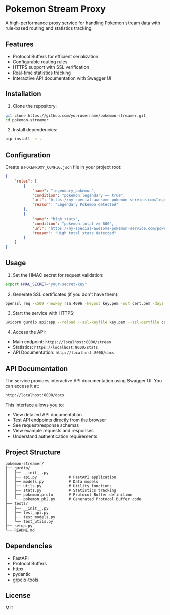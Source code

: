 # Pokemon Stream Proxy

A high-performance proxy service for handling Pokemon stream data with rule-based routing and statistics tracking.

## Features

- Protocol Buffers for efficient serialization
- Configurable routing rules
- HTTPS support with SSL verification
- Real-time statistics tracking
- Interactive API documentation with Swagger UI

## Installation

1. Clone the repository:
```bash
git clone https://github.com/yourusername/pokemon-streamer.git
cd pokemon-streamer
```

2. Install dependencies:
```bash
pip install -e .
```

## Configuration

Create a `POKEPROXY_CONFIG.json` file in your project root:

```json
{
    "rules": [
        {
            "name": "legendary_pokemon",
            "condition": "pokemon.legendary == true",
            "url": "https://my-special-awesome-pokemon-service.com/legendary",
            "reason": "Legendary Pokemon detected"
        },
        {
            "name": "high_stats",
            "condition": "pokemon.total >= 600",
            "url": "https://my-special-awesome-pokemon-service.com/powerful",
            "reason": "High total stats detected"
        }
    ]
}
```

## Usage

1. Set the HMAC secret for request validation:
```bash
export HMAC_SECRET="your-secret-key"
```

2. Generate SSL certificates (if you don't have them):
```bash
openssl req -x509 -newkey rsa:4096 -keyout key.pem -out cert.pem -days 365 -nodes
```

3. Start the service with HTTPS:
```bash
uvicorn gurdio.api:app --reload --ssl-keyfile key.pem --ssl-certfile cert.pem
```

4. Access the API:
- Main endpoint: `https://localhost:8000/stream`
- Statistics: `https://localhost:8000/stats`
- API Documentation: `http://localhost:8000/docs`

## API Documentation

The service provides interactive API documentation using Swagger UI. You can access it at:
```
http://localhost:8000/docs
```

This interface allows you to:
- View detailed API documentation
- Test API endpoints directly from the browser
- See request/response schemas
- View example requests and responses
- Understand authentication requirements

## Project Structure

```
pokemon-streamer/
├── gurdio/
│   ├── __init__.py
│   ├── api.py              # FastAPI application
│   ├── models.py           # Data models
│   ├── utils.py            # Utility functions
│   ├── stats.py            # Statistics tracking
│   ├── pokemon.proto       # Protocol Buffer definition
│   └── pokemon_pb2.py      # Generated Protocol Buffer code
├── tests/
│   ├── __init__.py
│   ├── test_api.py
│   ├── test_models.py
│   └── test_utils.py
├── setup.py
└── README.md
```

## Dependencies

- FastAPI
- Protocol Buffers
- httpx
- pydantic
- grpcio-tools

## License

MIT 